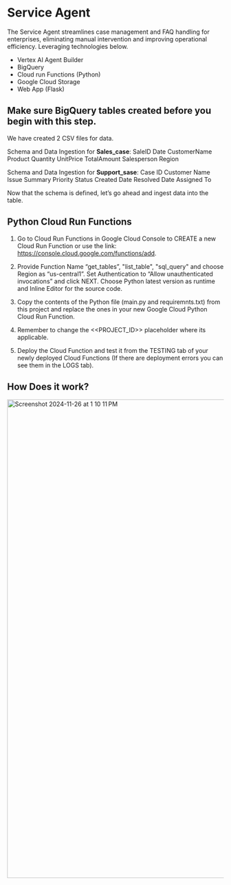 # Service Agent
The Service Agent streamlines case management and FAQ handling for enterprises, eliminating manual intervention and improving operational efficiency. Leveraging technologies below. 
* Vertex AI Agent Builder
* BigQuery
* Cloud run Functions (Python)
* Google Cloud Storage
* Web App (Flask)


## Make sure BigQuery tables created before you begin with this step.

We have created 2 CSV files for data.

Schema and Data Ingestion for **Sales_case**:
SaleID	Date	CustomerName	Product	Quantity	UnitPrice	TotalAmount	Salesperson	Region

Schema and Data Ingestion for **Support_sase**:
Case ID	Customer Name	Issue Summary	Priority	Status	Created Date	Resolved Date	Assigned To 

Now that the schema is defined, let’s go ahead and ingest data into the table.

## Python Cloud Run Functions

1. Go to Cloud Run Functions in Google Cloud Console to CREATE a new Cloud Run Function or use the link: https://console.cloud.google.com/functions/add. 

2. Provide Function Name “get_tables”, "list_table", "sql_query" and choose Region as “us-central1”. Set Authentication to “Allow unauthenticated invocations” and click NEXT. Choose Python latest version as runtime and Inline Editor for the source code.

3. Copy the contents of the Python file (main.py and requiremnts.txt) from this project and replace the ones in your new Google Cloud Python Cloud Run Function.

4. Remember to change the <<PROJECT_ID>> placeholder where its applicable.

5. Deploy the Cloud Function and test it from the TESTING tab of your newly deployed Cloud Functions (If there are deployment errors you can see them in the LOGS tab).


## How Does it work?

<img width="1111" alt="Screenshot 2024-11-26 at 1 10 11 PM" src="https://github.com/user-attachments/assets/b72e08cc-c610-45a7-8f51-b476ee95603e">


